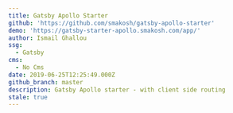 ```yaml
---
title: Gatsby Apollo Starter
github: 'https://github.com/smakosh/gatsby-apollo-starter'
demo: 'https://gatsby-starter-apollo.smakosh.com/app/'
author: Ismail Ghallou
ssg:
  - Gatsby
cms:
  - No Cms
date: 2019-06-25T12:25:49.000Z
github_branch: master
description: Gatsby Apollo starter - with client side routing
stale: true
---
```

